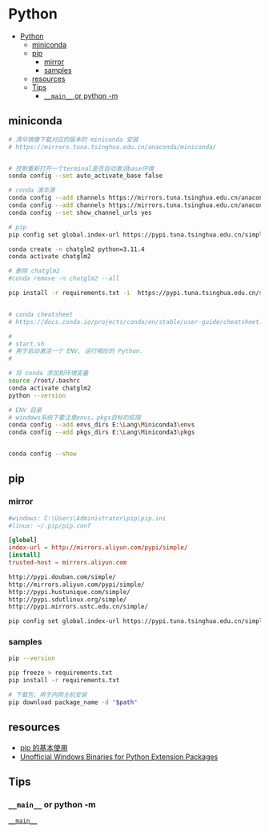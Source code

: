 # Python

- [Python](#python)
  - [miniconda](#miniconda)
  - [pip](#pip)
    - [mirror](#mirror)
    - [samples](#samples)
  - [resources](#resources)
  - [Tips](#tips)
    - [`__main__` or python -m](#__main__-or-python--m)

## miniconda

```bash
# 清华镜像下载对应的版本的 miniconda 安装
# https://mirrors.tuna.tsinghua.edu.cn/anaconda/miniconda/


# 控制重新打开一个terminal是否自动激活base环境
conda config --set auto_activate_base false

# conda 清华源
conda config --add channels https://mirrors.tuna.tsinghua.edu.cn/anaconda/pkgs/free/
conda config --add channels https://mirrors.tuna.tsinghua.edu.cn/anaconda/pkgs/main/
conda config --set show_channel_urls yes

# pip
pip config set global.index-url https://pypi.tuna.tsinghua.edu.cn/simple

conda create -n chatglm2 python=3.11.4
conda activate chatglm2

# 删除 chatglm2
#conda remove -n chatglm2 --all

pip install -r requirements.txt -i  https://pypi.tuna.tsinghua.edu.cn/simple


# conda cheatsheet
# https://docs.conda.io/projects/conda/en/stable/user-guide/cheatsheet.html
```

```bash
#
# start.sh
# 用于启动激活一个 ENV, 运行相应的 Python.
#

# 将 conda 添加到环境变量
source /root/.bashrc
conda activate chatglm2
python --version
```

```bash
# ENV 目录
# windows系统下要注意envs，pkgs目标的权限
conda config --add envs_dirs E:\Lang\Miniconda3\envs
conda config --add pkgs_dirs E:\Lang\Miniconda3\pkgs


conda config --show
```

## pip

### mirror

```bash
#windows: C:\Users\Administrator\pip\pip.ini
#linux: ~/.pip/pip.conf
```

```conf
[global]
index-url = http://mirrors.aliyun.com/pypi/simple/
[install]
trusted-host = mirrors.aliyun.com
```

```txt
http://pypi.douban.com/simple/
http://mirrors.aliyun.com/pypi/simple/
http://pypi.hustunique.com/simple/
http://pypi.sdutlinux.org/simple/
http://pypi.mirrors.ustc.edu.cn/simple/
```

```bash
pip config set global.index-url https://pypi.tuna.tsinghua.edu.cn/simple
```

### samples

```bash
pip --version

pip freeze > requirements.txt
pip install -r requirements.txt

# 下载包，用于内网主机安装
pip download package_name -d "$path"
```

## resources

- [pip 的基本使用 ](https://www.cnblogs.com/hls-code/p/15239654.html)
- [Unofficial Windows Binaries for Python Extension Packages](https://www.lfd.uci.edu/~gohlke/pythonlibs/)

## Tips

### `__main__` or python -m

[`__main__`](https://docs.python.org/3/library/__main__.html)
